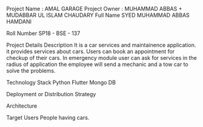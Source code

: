 Project Name : AMAL GARAGE
Project Owner : MUHAMMAD ABBAS + MUDABBAR UL ISLAM CHAUDARY
Full Name
SYED MUHAMMAD ABBAS HAMDANI

Roll Number
SP18 - BSE - 137

Project Details
Description
It is a car services and maintainence application. it provides services about cars. Users can book an appointment for checkup of their cars. In emergency module user can ask for services in 
the radius of application the employee will send a mechanic and a tow car to solve the problems.

Technology Stack
Python
Flutter
Mongo DB

Deployment or Distribution Strategy

Architecture


Target Users
People having cars. 
